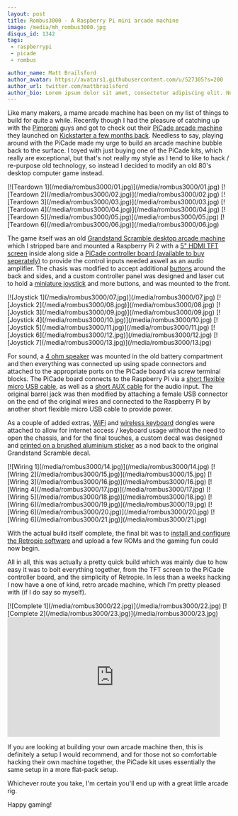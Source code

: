 ```yaml
---
layout: post
title: Rombus3000 - A Raspberry Pi mini arcade machine
image: /media/mh_rombus3000.jpg
disqus_id: 1342
tags:
 - raspberrypi
 - picade
 - rombus

author_name: Matt Brailsford
author_avatar: https://avatars1.githubusercontent.com/u/527305?s=200
author_url: twitter.com/mattbrailsford
author_bio: Lorem ipsum dolor sit amet, consectetur adipiscing elit. Nunc sed dui nec quam vestibulum semper non vel massa. Mauris vitae gravida sem. Vestibulum rutrum leo sit amet mi viverra, sit amet cursus metus consequat.
---
```


Like many makers, a mame arcade machine has been on my list of things to build for quite a while. Recently though I had the pleasure of catching up with the [Pimoroni](http://pimoroni.com/) guys and got to check out their [PiCade arcade machine](https://shop.pimoroni.com/products/picade) they launched on [Kickstarter a few months back](https://www.kickstarter.com/projects/pimoroni/picade-the-arcade-cabinet-kit-for-your-raspberry-p). Needless to say, playing around with the PiCade made my urge to build an arcade machine bubble back to the surface. I toyed with just buying one of the PiCade kits, which really are exceptional, but that's not really my style as I tend to like to hack / re-purpose old technology, so instead I decided to modify an old 80's desktop computer game instead.

<div class="gallery" markdown="1">
[![Teardown 1](/media/rombus3000/01.jpg)](/media/rombus3000/01.jpg)
[![Teardown 2](/media/rombus3000/02.jpg)](/media/rombus3000/02.jpg)
[![Teardown 3](/media/rombus3000/03.jpg)](/media/rombus3000/03.jpg)
[![Teardown 4](/media/rombus3000/04.jpg)](/media/rombus3000/04.jpg)
[![Teardown 5](/media/rombus3000/05.jpg)](/media/rombus3000/05.jpg)
[![Teardown 6](/media/rombus3000/06.jpg)](/media/rombus3000/06.jpg)
</div>

The game itself was an old [Grandstand Scramble desktop arcade machine](http://www.ebay.co.uk/sch/i.html?_odkw=grandstand+scramble&_osacat=0&_from=R40&_trksid=p2045573.m570.l1313.TR2.TRC1.A0.H0.Xgrandstand+scramble+-pocket.TRS0&_nkw=grandstand+scramble+-pocket&_sacat=0) which I stripped bare and mounted a Raspberry Pi 2 with a [5" HDMI TFT screen](http://www.ebay.co.uk/itm/5-inch-HDMI-LCD-A-800-480-High-Resolution-for-Raspberry-Pi-2-Model-B-B-A-/321748043494?hash=item4ae9ad86e6) inside along side a [PiCade controller board (available to buy seperately)](https://shop.pimoroni.com/products/picade-controller-board) to provide the control inputs needed aswell as an audio amplifier. The chasis was modified to accept additional [buttons](http://www.ebay.co.uk/itm/Momentary-Push-To-Make-Button-Switch-Off-On-16mm-Car-Boat-12V-250V-125V-Arduino-/221829258460?var=&hash=item33a60ddcdc) around the back and sides, and a custom controller panel was designed and laser cut to hold a [miniature joystick](http://uk.rs-online.com/web/p/joystick-switches/8252583/) and more buttons, and was mounted to the front.

<div class="gallery" markdown="1">
[![Joystick 1](/media/rombus3000/07.jpg)](/media/rombus3000/07.jpg)
[![Joystick 2](/media/rombus3000/08.jpg)](/media/rombus3000/08.jpg)
[![Joystick 3](/media/rombus3000/09.jpg)](/media/rombus3000/09.jpg)
[![Joystick 4](/media/rombus3000/10.jpg)](/media/rombus3000/10.jpg)
[![Joystick 5](/media/rombus3000/11.jpg)](/media/rombus3000/11.jpg)
[![Joystick 6](/media/rombus3000/12.jpg)](/media/rombus3000/12.jpg)
[![Joystick 7](/media/rombus3000/13.jpg)](/media/rombus3000/13.jpg)
</div>

For sound, a [4 ohm speaker](https://shop.pimoroni.com/products/5w-4-ohm-65mm-full-range-speaker) was mounted in the old battery compartment and then everything was connected up using spade connectors and attached to the appropriate ports on the PiCade board via screw terminal blocks. The PiCade board connects to the Raspberry Pi via a [short flexible micro USB cable](http://www.ebay.co.uk/sch/i.html?_odkw=short+micro+usb+cable+noodle&LH_PrefLoc=1&_osacat=56169&_from=R40&_trksid=p2045573.m570.l1313.TR0.TRC0.H0.TRS0&_nkw=short+micro+usb+cable+noodle&_sacat=0), as well as a [short AUX cable](http://www.ebay.co.uk/itm/15cm-Stereo-Mini-Headphone-3-5-mm-Jack-Plug-to-Plug-Audio-Cable-Lead-SHORT-0-15m-/360413596481?hash=item53ea530b41) for the audio input. The original barrel jack was then modified by attaching a female USB connector on the end of the original wires and connected to the Raspberry Pi by another short flexible micro USB cable to provide power.

As a couple of added extras, [WiFi](https://shop.pimoroni.com/products/official-raspberry-pi-wifi-dongle) and [wireless keyboard](https://shop.pimoroni.com/products/ultra-mini-wireless-keyboard-and-trackpad) dongles were attached to allow for internet access / keyboard usage without the need to open the chassis, and for the final touches, a custom decal was designed and [printed on a brushed aluminium sticker](https://www.diginate.com/products/vinyl-sticker/) as a nod back to the original Grandstand Scramble decal.

<div class="gallery" markdown="1">
[![Wiring 1](/media/rombus3000/14.jpg)](/media/rombus3000/14.jpg)
[![Wiring 2](/media/rombus3000/15.jpg)](/media/rombus3000/15.jpg)
[![Wiring 3](/media/rombus3000/16.jpg)](/media/rombus3000/16.jpg)
[![Wiring 4](/media/rombus3000/17.jpg)](/media/rombus3000/17.jpg)
[![Wiring 5](/media/rombus3000/18.jpg)](/media/rombus3000/18.jpg)
[![Wiring 6](/media/rombus3000/19.jpg)](/media/rombus3000/19.jpg)
[![Wiring 6](/media/rombus3000/20.jpg)](/media/rombus3000/20.jpg)
[![Wiring 6](/media/rombus3000/21.jpg)](/media/rombus3000/21.jpg)
</div>

With the actual build itself complete, the final bit was to [install and configure the Retropie software](https://github.com/RetroPie/RetroPie-Setup/wiki) and upload a few ROMs and the gaming fun could now begin.

All in all, this was actually a pretty quick build which was mainly due to how easy it was to bolt everything together, from the TFT screen to the PiCade controller board, and the simplicity of Retropie. In less than a weeks hacking I now have a one of kind, retro arcade machine, which I'm pretty pleased with (if I do say so myself).

<div class="gallery margin-bottom-none" markdown="1">
[![Complete 1](/media/rombus3000/22.jpg)](/media/rombus3000/22.jpg)
[![Complete 2](/media/rombus3000/23.jpg)](/media/rombus3000/23.jpg)
</div>
<div class="video">
    <iframe width="480" height="270" src="https://www.youtube.com/embed/y88_l5-5PV4?feature=oembed" frameborder="0" allowfullscreen></iframe>
</div>

If you are looking at building your own arcade machine then, this is definitely a setup I would recommend, and for those not so comfortable hacking their own machine together, the PiCade kit uses essentially the same setup in a more flat-pack setup.

Whichever route you take, I'm certain you'll end up with a great little arcade rig.

Happy gaming!